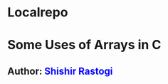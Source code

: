 # Localrepo
<h1>Some Uses of Arrays in C</h1>
<h2>Author: <span style="color: blue;">Shishir Rastogi</span></h2>
